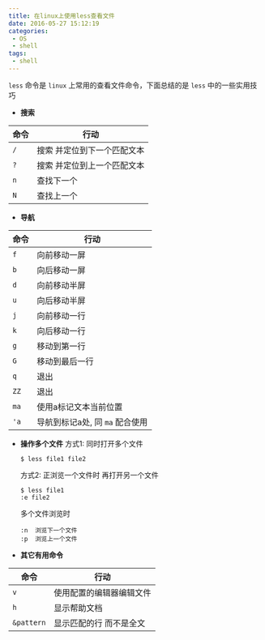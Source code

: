 ```yaml
---
title: 在linux上使用less查看文件
date: 2016-05-27 15:12:19
categories:
 - OS
 - shell
tags:
 - shell
---
```

 `less` 命令是 `linux` 上常用的查看文件命令，下面总结的是 `less` 中的一些实用技巧

+ **搜索**

| 命令 | 行动 |
| --- | --- |
| `/` | 搜索 并定位到下一个匹配文本 |
| `?` | 搜索 并定位到上一个匹配文本 |
| `n` | 查找下一个 |
| `N` | 查找上一个 |

+ **导航**

| 命令 | 行动 |
| --- | --- |
| `f` | 向前移动一屏 |
| `b` | 向后移动一屏 |
| `d` | 向前移动半屏 |
| `u` | 向后移动半屏 |
| `j` | 向前移动一行 |
| `k` | 向后移动一行 |
| `g` | 移动到第一行 |
| `G` | 移动到最后一行 |
| `q` | 退出 |
| `ZZ` | 退出 |
| `ma` | 使用a标记文本当前位置 |
| `'a` | 导航到标记a处, 同 `ma` 配合使用 |

+ **操作多个文件**
    方式1: 同时打开多个文件
    ```shell
    $ less file1 file2
    ```
    方式2: 正浏览一个文件时 再打开另一个文件
    ```shell
    $ less file1
    :e file2
    ```
    多个文件浏览时
    ```shell
    :n  浏览下一个文件
    :p  浏览上一个文件
    ```

+ **其它有用命令**

| 命令 | 行动 |
| --- | --- |
| `v` | 使用配置的编辑器编辑文件 |
| `h` | 显示帮助文档 |
| `&pattern` | 显示匹配的行 而不是全文 |

